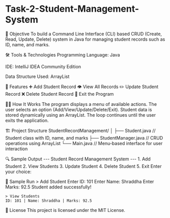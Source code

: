 # Task-2-Student-Management-System

📌 Objective
    To build a Command Line Interface (CLI) based CRUD (Create, Read, Update, Delete) system in Java for managing student records such as ID, name, and marks.

🛠️ Tools & Technologies
    Programming Language: Java

IDE: IntelliJ IDEA Community Edition

Data Structure Used: ArrayList

🧾 Features
    ➕ Add Student Record
    👁️ View All Records
    ✏️ Update Student Record
    ❌ Delete Student Record
    🚪 Exit the Program

🧑‍💻 How It Works
     The program displays a menu of available actions.
     The user selects an option (Add/View/Update/Delete/Exit).
     Student data is stored dynamically using an ArrayList.
     The loop continues until the user exits the application.

🏗️ Project Structure
    StudentRecordManagement/
    │
    ├── Student.java           // Student class with ID, name, and marks
    ├── StudentManager.java    // CRUD operations using ArrayList
    └── Main.java              // Menu-based interface for user interaction

🔍 Sample Output
    --- Student Record Management System ---
    1. Add Student
    2. View Students
    3. Update Student
    4. Delete Student
    5. Exit
   Enter your choice:
   
🧪 Sample Run
    > Add Student
    Enter ID: 101
    Enter Name: Shraddha
    Enter Marks: 92.5
    Student added successfully!

    > View Students
    ID: 101 | Name: Shraddha | Marks: 92.5
    

📄 License
This project is licensed under the MIT License.


